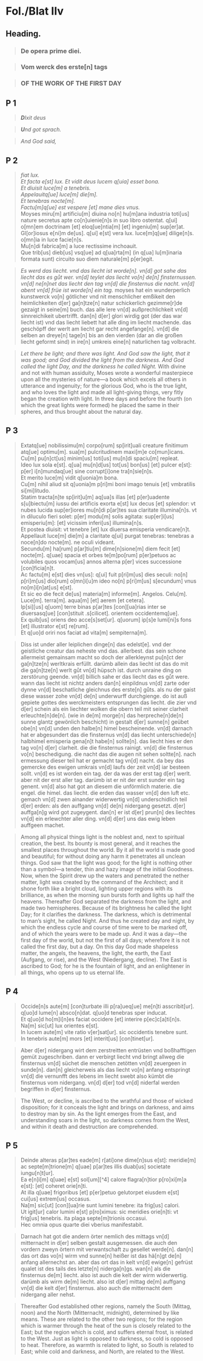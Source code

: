 # Fol./Blat IIv

## Heading.

>### De opera prime diei.

>### Vom werck des erste[n] tags

>### OF THE WORK OF THE FIRST DAY  


## P 1


>***D**Ixit deus*

>***U**nd got sprach.* 

>*And God said,*


## P 2

>*fiat lux.  
Et facta e[st] lux.
Et vidit deus lucem q[uia] esset bona.  
Et diuisit luce[m] a tenebris.  
Appelauitq[ue] luce[m] die[m].  
Et tenebras nocte[m].  
Factu[m]q[ue] est vespere [et] mane dies vnus.*  
Moyses miru[m] artificiu[m] diuina no[n] hu[m]ana industria toti[us] nature secretus apte co[n]uienie[n]s in suo libro ostentat. q[ui] o[mn]em doctrinam [et] eloq[ue]ntia[m] [et] ingeniu[m] sup[er]at.  
Gl[or]iosus e[ni]m de[us]. q[ui] e[st] vera lux. luce[m]q[ue] dilige[n]s. o[mn]ia in luce facie[n]s.  
Mu[n]di fabrica[m] a luce rectissime inchoauit.  
Que trib[us] dieb[us] vsq[ue] ad q[ua]rta[m] (in q[ua] lu[m]inaria formata sunt) circuito suo diem naturale[m] p[er]egit.  


>*Es werd das liecht. vnd das liecht ist worde[n]. vn[d] got sahe das liecht das es gůt wer. vn[d] teylet das liecht vo[n] de[n] finsternussen. vn[d] ne[n]net das liecht den tag vn[d] die finsternus die nacht. vn[d] abent vn[d] früe ist worde[n] ein tag.* moyses hat ein wunderperlich kunstwerck vo[n] götlicher vnd nit menschlicher emßikeit den heimlichkeiten d[er] ga[n]tze[n] natur schickerlich gezimme[r]de gezaigt in seine[m] buch. das alle lere vn[d] außprechlichkeit vn[d] sinnreichikeit ubertrifft. dan[n] d[er] glori wirdig got (der das war liecht ist) vnd das liecht liebett hat alle ding im liecht machende. das geschöpff der werlt am liecht gar recht angefange[n]. vn[d] die selben an dreye[n] tage[n] bis an den vierden (dar an die großen liecht geformt sind) in ire[n] umkreis eine[n] naturlichen tag volbracht. 

>*Let there be light; and there was light. And God saw the light, that it was good; and God divided the light from the darkness. And God called the light Day, and the darkness he called Night.* With divine and not with human assiduity, Moses wrote a wonderful masterpiece upon all the mysteries of nature—a book which excels all others in utterance and ingenuity; for the glorious God, who is the true light, and who loves the light and made all light-giving things, very fitly began the creation with light. In three days and before the fourth (on which the great lights were formed) he placed the same in their spheres, and thus brought about the natural day.

## P 3

>Extatq[ue] nobilissimu[m] corpo[rum] sp[irit]uali creature finitimum atq[ue] optimu[m]. sua[m] pulcritudinem maxi[m]e co[mun]icans.  
Cu[m] pu[n]ct[us] minim[us] toti[us] mu[n]di spaciu[m] repleat.  
Ideo lux sola e[st]. q[ua] mu[n]d[us] tot[us] bon[us] [et] pulcer e[st]: p[er] i[n]mundaq[ue] sine corrupt[i]one tra[n]sie[n]s.  
Et merito luce[m] vidit q[uonia]m bona.  
Cu[m] nihil aliud sit q[uonia]m p[ri]mi boni imago tenuis [et] vmbratilis si[mi]litudo.  
Statim tracta[n]te sp[irit]u[m] aq[ua]s illas [et] p[er]uadente s[u]biectu[m] iussu dei artificis exorta e[st] lux decus [et] splendor: vt nubes lucida sup[er]iores mu[n]di p[ar]tes sua claritate illumina[n]s. vt in diluculo fieri solet: p[er] modu[m] solis agitata: sup[er]i[us] emisperiu[m]: [et] vicissim inferi[us] illumina[n]s.  
Et postea diuisit: vt tenebre [et] lux diuersa emisperia vendicare[n]t.  
Appellauit luce[m] die[m] a claritate q[ui] purgat tenebras: tenebras a noce[n]do nocte[m]. ne oculi videant.  
Secundu[m] ha[rum] p[ar]tiu[m] dime[n]sione[m] diem fecit [et] nocte[m]. q[uae] spacia et orbes te[m]po[rum] p[er]petuos ac volubiles quos vocam[us] annos alterna p[er] vices successione [con]ficia[n]t.  
Ac factu[m] e[st] dies vn[us]: q[ui] fuit p[ri]m[us] dies seculi: no[n] p[ri]m[us] dio[rum] o[mn]i[u]m ideo no[n] p[ri]m[us] s[ecundum] vnus no[m]i[n]at[us] e[st].  
Et sic eo die fecit de[us] materia[m] informe[m]. Angelos. Celu[m]. Luce[m]. terra[m]. aqua[m] [et] aerem [et cetera].  
Ip[si][us] q[uom] terre binas p[ar]tes [con][ua]rias inter se diuersasq[ue] [con]stituit .s[cilicet]. orientem occidentemq[ue].  
Ex quib[us] oriens deo acce[s]set[ur]. q[uorum] ip[s]e lumi[ni]s fons [et] illustrator e[st] re[rum].  
Et q[uo]d oriri nos faciat ad vita[m] sempiterna[m].

>Diss ist under aller leiplichen dinge[n] das edelst[e]. vnd der geistliche creatur das neheste vnd das. allerbest. das sein schone allermeist gemainsam macht so doch der allerkleynst pu[n]ct der ga[n]tze[n] werltkrais erfüllt. darümb allein das liecht ist das do mit die ga[n]tze[n] werlt gůt vn[d] hüpsch ist. durch unraine ding on zerstörung geende. vn[d] billich sahe er das liecht das es gůt were. wann das liecht ist nichtz anders dan[n] einpildnus vn[d] zarte oder dynne vn[d] beschatliche gleichnus des erste[n] gůts. als nu der gaist diese wasser zohe vn[d] de[n] underwurff durchgienge. do ist auß gepiete gottes des werckmeisters entsprungen das liecht. die zier vnd d[er] schein als ein liechter wolken die obern teil mit seiner clarheit erleuchte[n]de[n]. (wie in de[m] morge[n] das herpreche[n]de[n] sunne glantz gewönlich beschicht) in gestalt d[er] sunne[n] geübet obe[n] vn[d] unden den halbe[n] himel bescheinende. vn[d] darnach hat er abgesundert das die finsternus vn[d] das liecht unterschiede[n] halbhimel emisperia gena[n]t habe[n] sollte[n]. das liecht hies er den tag vo[n] d[er] clarheit. die die finsternus rainigt. vn[d] die finsternus vo[n] beschedigung. die nacht das die augen nit sehen soltte[n]. nach ermessung dieser teil hat er gemacht tag vn[d] nacht. da bey das gemercke des ewigen umkrais vn[d] laufs der zeit vn[d] iar besteen sollt. vn[d] es ist worden ein tag. der da was der erst tag d[er] werlt. aber nit der erst aller tag. darümb ist er nit der erst sunder ein tag genent. vn[d] also hat got an diesem die unförmlich materie. die engel. die himel. das liecht. die erden das wasser vn[d] den luft etc. gemach vn[d] zwen ainander widerwertig vn[d] underschidlich teil d[er] erden: als den auffgang vn[d] de[n] nidergang gesetzt. d[er] auffga[n]g wird got zugeygent. dan[n] er ist d[er] prun[n] des liechtes vn[d] ein erlewchter aller ding. vn[d] d[er] uns das ewig leben auffgeen machet. 

>Among all physical things light is the noblest and, next to spiritual creation, the best. Its bounty is most general, and it reaches the smallest places throughout the world. By it all the world is made good and beautiful; for without doing any harm it penetrates all unclean things. God saw that the light was good; for the light is nothing other than a symbol—a tender, thin and hazy image of the initial Goodness. Now, when the Spirit drew up the waters and penetrated the nether matter, light was created by the command of the Architect; and it shone forth like a bright cloud, lighting upper regions with its brilliance, as when the morning sun bursts forth and lights up half the heavens. Thereafter God separated the darkness from the light, and made two hemispheres. Because of its brightness he called the light Day; for it clarifies the darkness. The darkness, which is detrimental to man’s sight, he called Night. And thus he created day and night, by which the endless cycle and course of time were to be marked off, and of which the years were to be made up. And it was a day—the first day of the world, but not the first of all days; wherefore it is not called the first day, but a day. On this day God made shapeless matter, the angels, the heavens, the light, the earth, the East (Aufgang, or rise), and the West (Niedergang, decline). The East is ascribed to God; for he is the fountain of light, and an enlightener in all things, who opens up to us eternal life. 
 
## P 4

>Occide[n]s aute[m] [con]turbate illi p[ra]ueq[ue] me[n]ti asscribit[ur]. q[uo]d lume[n] absco[n]dat. q[uo]d tenebras sper inducat.  
Et q[uo]d ho[m]i[n]es faciat occidere [et] interire p[ec]c[a]ti[n]s.  
Na[m] sic[ut] lux orientes e[st].  
In lucem aute[m] vite ratio v[er]sat[ur]. sic occidentis tenebre sunt.  
In tenebris aute[m] mors [et] interit[us] [con]tinet[ur].  

>Aber d[er] nidergang wirt dem zerstreitten entrüsten vnd boßhafftigen gemüt zugeschriben. dann er verbirgt liecht vnd bringt allweg die finsternus vn[d] süchet die menschen zetötten vn[d] zeuergeen in sunde[n]. dan[n] gleicherweis als das liecht vo[n] anfang entspringt vn[d] die vernunfft des lebens im liecht swebt also kümbt die finsternus vom nidergang. vn[d] d[er] tod vn[d] niderfal werden begriffen in d[er] finsternus.

>The West, or decline, is ascribed to the wrathful and those of wicked disposition; for it conceals the light and brings on darkness, and aims to destroy man by sin. As the light emerges from the East, and understanding soars in the light, so darkness comes from the West, and within it death and destruction are comprehended.

## P 5

>Deinde alteras p[ar]tes eade[m] r[ati]one dime[n]sus e[st]: meridie[m] ac septe[m]trione[m] q[uae] p[ar]tes illis duab[us] societate iungu[n]t[ur].  
Ea e[n]i[m] q[uae] e[st] sol[um][^4] calore flagra[n]tior p[ro]xi[m]a e[st]: [et] coheret orie[n]ti.  
At illa q[uae] frigoribus [et] p[er]petuo gelutorpet eiusdem e[st] cui[us] extrem[us] occasus.  
Na[m] sic[ut] [con][ua]rie sunt lumini tenebre: ita frig[us] calori.  
Ut igit[ur] calor lumini e[st] p[ro]ximus: sic meridies orie[n]ti: vt frig[us] tenebris. ita plaga septe[m]trionis occasui.  
Hec omnia opus quarte diei vberius manifestabit.


>Darnach hat got die andern örter nemlich des mittags vn[d] mitternacht in d[er] selben gestalt ausgemessen. die auch den vordern zweyn örtern mit verwantschaft zu gesellet werde[n]. dan[n] das ort das vo[n] wirm vnd sunne[n] heißer ist das hä[n]gt de[n] anfang allernechst an. aber das ort das in kelt vn[d] ewige[n] gefrüst qualet ist des tails des letzte[n] niderga[n]gs. wan[n] als die finsternus de[m] liecht. also ist auch die kelt der wirm widerwertig. darümb als wirm de[m] liecht. also ist d[er] mittag de[m] auffgang vn[d] die kelt d[er] finsternus. also auch die mitternacht dem nidergang aller nehst.

>Thereafter God established other regions, namely the South (Mittag, noon) and the North (Mitternacht, midnight), determined by like means. These are related to the other two regions; for the region which is warmer through the heat of the sun is closely related to the East; but the region which is cold, and suffers eternal frost, is related to the West. Just as light is opposed to darkness, so cold is opposed to heat. Therefore, as warmth is related to light, so South is related to East; while cold and darkness, and North, are related to the West. 
